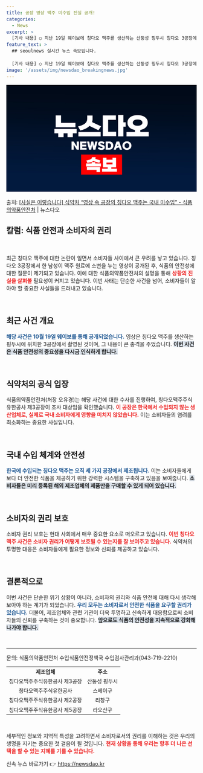 ```yaml
---
title: 공장 영상 맥주 미수입 진실 공개!
categories:
  - News
excerpt: >
  [기사 내용] ○ 지난 19일 웨이보에 칭다오 맥주를 생산하는 산둥성 핑두시 칭다오 3공장에서 한 남성이 맥…
feature_text: >
  ## seoulnews 실시간 뉴스 속보입니다.

  [기사 내용] ○ 지난 19일 웨이보에 칭다오 맥주를 생산하는 산둥성 핑두시 칭다오 3공장에서 한 남성이 맥…
image: '/assets/img/newsdao_breakingnews.jpg'
---
```


![뉴스다오 속보](/assets/img/newsdao_breakingnews.jpg)

<p>출처: <a href="https://newsdao.kr/2278" rel="dofollow">[사실은 이렇습니다] 식약처 “영상 속 공장의 칭다오 맥주는 국내 미수입”   - 식품의약품안전처</a> | 뉴스다오</p>

<h2 data-ke-size="size26">칼럼: 식품 안전과 소비자의 권리</h2>

<p data-ke-size="size16">&nbsp;</p>

최근 칭다오 맥주에 대한 논란이 일면서 소비자들 사이에서 큰 우려를 낳고 있습니다. 칭다오 3공장에서 한 남성이 맥주 원료에 소변을 누는 영상이 공개된 후, 식품의 안전성에 대한 질문이 제기되고 있습니다. 이에 대한 식품의약품안전처의 설명을 통해 <b><span style="color: #ee2323;">상황의 진실을 살펴볼</span></b> 필요성이 커지고 있습니다. 이번 사태는 단순한 사건을 넘어, 소비자들이 알아야 할 중요한 사실들을 드러내고 있습니다. 

<p data-ke-size="size16">&nbsp;</p>

<h2 data-ke-size="size26">최근 사건 개요</h2>

<b><span style="color: #1a5490;">해당 사건은 10월 19일 웨이보를 통해 공개되었습니다.</span></b> 영상은 칭다오 맥주를 생산하는 핑두시에 위치한 3공장에서 촬영된 것이며, 그 내용이 큰 충격을 주었습니다. <b><span style="background-color: #21538527;">이번 사건은 식품 안전성의 중요성을 다시금 인식하게 합니다.</span></b> 

<p data-ke-size="size16">&nbsp;</p>

<h2 data-ke-size="size26">식약처의 공식 입장</h2>

식품의약품안전처(처장 오유경)는 해당 사건에 대한 수사를 진행하여, 칭다오맥주주식유한공사 제3공장이 조사 대상임을 확인했습니다. <b><span style="color: #ee2323;">이 공장은 한국에서 수입되지 않는 생산업체로, 실제로 국내 소비자에게 영향을 미치지 않았습니다.</span></b> 이는 소비자들의 염려를 최소화하는 중요한 사실입니다. 

<p data-ke-size="size16">&nbsp;</p>

<h2 data-ke-size="size26">국내 수입 체계와 안전성</h2>

<b><span style="color: #1a5490;">한국에 수입되는 칭다오 맥주는 오직 세 가지 공장에서 제조됩니다.</span></b> 이는 소비자들에게 보다 더 안전한 식품을 제공하기 위한 강력한 시스템을 구축하고 있음을 보여줍니다. <b><span style="background-color: #21538527;">소비자들은 미리 등록된 해외 제조업체의 제품만을 구매할 수 있게 되어 있습니다.</span></b> 

<p data-ke-size="size16">&nbsp;</p>

<h2 data-ke-size="size26">소비자의 권리 보호</h2>

소비자 권리 보호는 현대 사회에서 매우 중요한 요소로 떠오르고 있습니다. <b><span style="color: #ee2323;">이번 칭다오 맥주 사건은 소비자 권리가 어떻게 보호될 수 있는지를 잘 보여주고 있습니다.</span></b> 식약처의 투명한 대응은 소비자들에게 필요한 정보와 신뢰를 제공하고 있습니다. 

<p data-ke-size="size16">&nbsp;</p>

<h2 data-ke-size="size26">결론적으로</h2>

이번 사건은 단순한 위기 상황이 아니라, 소비자의 권리와 식품 안전에 대해 다시 생각해 보아야 하는 계기가 되었습니다. <b><span style="color: #1a5490;">우리 모두는 소비자로서 안전한 식품을 요구할 권리가 있습니다.</span></b> 더불어, 제조업체와 관련 기관이 더욱 투명하고 신속하게 대응함으로써 소비자들의 신뢰를 구축하는 것이 중요합니다. <b><span style="background-color: #21538527;">앞으로도 식품의 안전성을 지속적으로 강화해 나가야 합니다.</span></b> 

<p data-ke-size="size16">&nbsp;</p>

<hr />

<p data-ke-size="size16">문의: 식품의약품안전처 수입식품안전정책국 수입검사관리과(043-719-2210)</p>

<table style="width: 100%; border-collapse: collapse;">
<tr>
    <td style="text-align: center; height: 17px;"><b>제조업체</b></td>
    <td style="text-align: center; height: 17px;"><b>주소</b></td>
</tr>
<tr>
    <td style="text-align: center; height: 17px;">칭다오맥주주식유한공사 제3공장</td>
    <td style="text-align: center; height: 17px;">산둥성 핑두시</td>
</tr>
<tr>
    <td style="text-align: center; height: 17px;">칭다오맥주주식유한공사</td>
    <td style="text-align: center; height: 17px;">스베이구</td>
</tr>
<tr>
    <td style="text-align: center; height: 17px;">칭다오맥주주식유한공사 제2공장</td>
    <td style="text-align: center; height: 17px;">리창구</td>
</tr>
<tr>
    <td style="text-align: center; height: 17px;">칭다오맥주주식유한공사 제5공장</td>
    <td style="text-align: center; height: 17px;">라오산구</td>
</tr>
</table>

<p data-ke-size="size16">&nbsp;</p>

세부적인 정보와 지역적 특성을 고려하면서 소비자로서의 권리를 이해하는 것은 우리의 생명을 지키는 중요한 첫 걸음이 될 것입니다. <b><span style="color: #ee2323;">현재 상황을 통해 우리는 향후 더 나은 선택을 할 수 있는 지혜를 기를 수 있습니다.</span></b> 

신속 뉴스 바로가기 👉 <a href="https://newsdao.kr" rel="dofollow">https://newsdao.kr</a>


